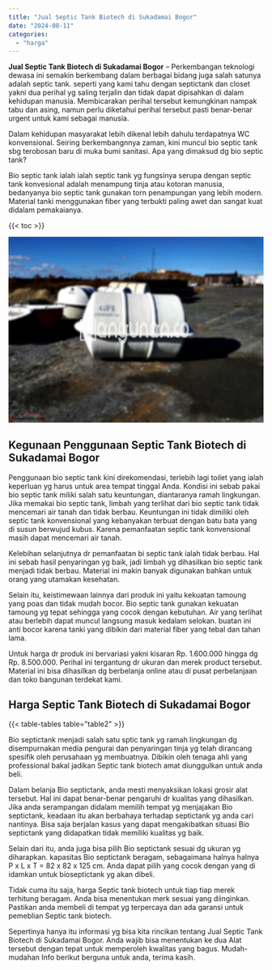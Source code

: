 ```yaml
---
title: "Jual Septic Tank Biotech di Sukadamai Bogor"
date: "2024-08-11"
categories: 
  - "harga"
---
```


**Jual Septic Tank Biotech di Sukadamai Bogor** – Perkembangan teknologi dewasa ini semakin berkembang dalam berbagai bidang juga salah satunya adalah septic tank. seperti yang kami tahu dengan septictank dan closet yakni dua perihal yg saling terjalin dan tidak dapat dipisahkan di dalam kehidupan manusia. Membicarakan perihal tersebut kemungkinan nampak tabu dan asing, namun perlu diketahui perihal tersebut pasti benar-benar urgent untuk kami sebagai manusia.

Dalam kehidupan masyarakat lebih dikenal lebih dahulu terdapatnya WC konvensional. Seiring berkembangnnya zaman, kini muncul bio septic tank sbg terobosan baru di muka bumi sanitasi. Apa yang dimaksud dg bio septic tank?

Bio septic tank ialah ialah septic tank yg fungsinya serupa dengan septic tank konvesional adalah menampung tinja atau kotoran manusia, bedanyanya bio septic tank gunakan torn penampungan yang lebih modern. Material tanki menggunakan fiber yang terbukti paling awet dan sangat kuat didalam pemakaianya.

{{< toc >}}

![Jual Septic Tank Biotech di Sukadamai Bogor](/images/jual-bio-septictank-06.png)

## Kegunaan Penggunaan Septic Tank Biotech di Sukadamai Bogor

Penggunaan bio septic tank kini direkomendasi, terlebih lagi toilet yang ialah keperluan yg harus untuk area tempat tinggal Anda. Kondisi ini sebab pakai bio septic tank miliki salah satu keuntungan, diantaranya ramah lingkungan. Jika memakai bio septic tank, limbah yang terlihat dari bio septic tank tidak mencemari air tanah dan tidak berbau. Keuntungan ini tidak dimiliki oleh septic tank konvensional yang kebanyakan terbuat dengan batu bata yang di susun berwujud kubus. Karena pemanfaatan septic tank konvensional masih dapat mencemari air tanah.

Kelebihan selanjutnya dr pemanfaatan bi septic tank ialah tidak berbau. Hal ini sebab hasil penyaringan yg baik, jadi limbah yg dihasilkan bio septic tank menjadi tidak berbau. Material ini makin banyak digunakan bahkan untuk orang yang utamakan kesehatan.

Selain itu, keistimewaan lainnya dari produk ini yaitu kekuatan tamoung yang poas dan tidak mudah bocor. Bio septic tank gunakan kekuatan tamoung yg tepat sehingga yang cocok dengan kebutuhan. Air yang terlihat atau berlebih dapat muncul langsung masuk kedalam selokan. buatan ini anti bocor karena tanki yang dibikin dari material fiber yang tebal dan tahan lama.

Untuk harga dr produk ini bervariasi yakni kisaran Rp. 1.600.000 hingga dg Rp. 8.500.000. Perihal ini tergantung dr ukuran dan merek product tersebut. Material ini bisa dihasilkan dg berbelanja online atau di pusat perbelanjaan dan toko bangunan terdekat kami.

## Harga Septic Tank Biotech di Sukadamai Bogor

{{< table-tables table="table2" >}}

Bio septictank menjadi salah satu sptic tank yg ramah lingkungan dg disempurnakan media pengurai dan penyaringan tinja yg telah dirancang spesifik oleh perusahaan yg membuatnya. Dibikin oleh tenaga ahli yang professional bakal jadikan Septic tank biotech amat diunggulkan untuk anda beli.

Dalam belanja Bio septictank, anda mesti menyaksikan lokasi grosir alat tersebut. Hal ini dapat benar-benar pengaruhi dr kualitas yang dihasilkan. Jika anda serampangan didalam memilih tempat yg menjajakan Bio septictank, keadaan itu akan berbahaya terhadap septictank yg anda cari nantinya. Bisa saja berjalan kasus yang dapat mengakibatkan situasi Bio septictank yang didapatkan tidak memiliki kualitas yg baik.

Selain dari itu, anda juga bisa pilih Bio septictank sesuai dg ukuran yg diharapkan. kapasitas Bio septictank beragam, sebagaimana halnya halnya P x L x T = 82 x 82 x 125 cm. Anda dapat pilih yang cocok dengan yang di idamkan untuk bioseptictank yg akan dibeli.

Tidak cuma itu saja, harga Septic tank biotech untuk tiap tiap merek terhitung beragam. Anda bisa menentukan merk sesuai yang diinginkan. Pastikan anda membeli di tempat yg terpercaya dan ada garansi untuk pemeblian Septic tank biotech.

Sepertinya hanya itu informasi yg bisa kita rincikan tentang Jual Septic Tank Biotech di Sukadamai Bogor. Anda wajib bisa menentukan ke dua Alat tersebut dengan tepat untuk memperoleh kwalitas yang bagus. Mudah-mudahan Info berikut berguna untuk anda, terima kasih.
